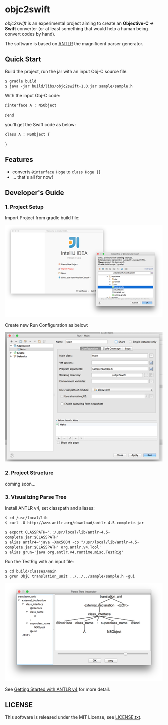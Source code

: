 # objc2swift

*objc2swift* is an experimental project aiming to create an **Objective-C -> Swift** converter (or at least something that would help a human being convert codes by hand). 

The software is based on [ANTLR](http://www.antlr.org) the magnificent parser generator.

## Quick Start

Build the project, run the jar with an input Obj-C source file.

```
$ gradle build
$ java -jar build/libs/objc2swift-1.0.jar sample/sample.h 
```

With the input Obj-C code:

```
@interface A : NSObject

@end
```

you'll get the Swift code as below:

```
class A : NSObject {

}
```

## Features
* converts `@interface Hoge` to `class Hoge {}`
* ... that's all for now!

## Developer's Guide

### 1. Project Setup

Import Project from gradle build file:

![ss2.png](doc/ss2.png)

Create new Run Configuration as below:

![ss3.png](doc/ss3.png)

### 2. Project Structure

coming soon...

### 3. Visualizing Parse Tree

Install ANTLR v4, set classpath and aliases:

```
$ cd /usr/local/lib
$ curl -O http://www.antlr.org/download/antlr-4.5-complete.jar
```

```
$ export CLASSPATH=".:/usr/local/lib/antlr-4.5-complete.jar:$CLASSPATH"
$ alias antlr4='java -Xmx500M -cp "/usr/local/lib/antlr-4.5-complete.jar:$CLASSPATH" org.antlr.v4.Tool'
$ alias grun='java org.antlr.v4.runtime.misc.TestRig'
```

Run the TestRig with an input file:

```
$ cd build/classes/main
$ grun ObjC translation_unit ../../../sample/sample.h -gui
```

![ss1.png](doc/ss1.png)

See [Getting Started with ANTLR v4](https://theantlrguy.atlassian.net/wiki/display/ANTLR4/Getting+Started+with+ANTLR+v4) for more detail.

## LICENSE
This software is released under the MIT License, see [LICENSE.txt](LICENSE.txt).
